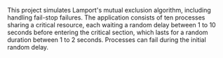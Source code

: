 This project simulates Lamport's mutual exclusion algorithm, including handling fail-stop failures. The application consists of ten processes sharing a critical resource, each waiting a random delay between 1 to 10 seconds before entering the critical section, which lasts for a random duration between 1 to 2 seconds. Processes can fail during the initial random delay.
